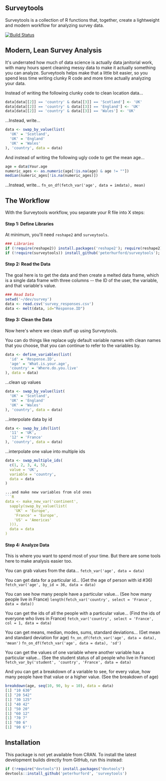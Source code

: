 ## Surveytools
Surveytools is a collection of R functions that, together, create a lightweight and modern workflow for analyzing survey data.  

[![Build Status](https://travis-ci.org/peterhurford/surveytools.svg?branch=master)](https://travis-ci.org/peterhurford/surveytools)


## Modern, Lean Survey Analysis

It's underrated how much of data science is actually data janitorial work, with many hours spent cleaning messy data to make it actually something you can analyze. Surveytools helps make that a little bit easier, so you spend less time writing clunky R code and more time actually analyzing your data.

Instead of writing the following clunky code to clean location data...
```R
data[data[[2]] == 'country' & data[[3]] == 'Scotland'] <- 'UK'
data[data[[2]] == 'country' & data[[3]] == 'England'] <- 'UK'
data[data[[2]] == 'country' & data[[3]] == 'Wales'] <- 'UK'
```

...Instead, write...
```R
data <- swap_by_value(list(
  'UK' = 'Scotland',
  'UK' = 'England' 
  'UK' = 'Wales'
), 'country', data = data)
```

And instead of writing the following ugly code to get the mean age...

```R
age = data$Your.age
numeric_ages <- as.numeric(age[!is.na(age) & age != ""])
median(numeric_ages[!is.na(numeric_ages)])
```

...Instead, write...
`fn_on_df(fetch_var('age', data = imdata), mean)`


## The Workflow

With the Surveytools workflow, you separate your R file into X steps:

#### Step 1: Define Libraries
At minimum, you'll need `reshape2` and `surveytools`.

```R
### Libraries
if (!require(reshape2)) install.packages('reshape2'); require(reshape2)
if (!require(surveytools)) install_github('peterhurford/surveytools');
```

#### Step 2: Read the Data
The goal here is to get the data and then create a melted data frame, which is a single data frame with three columns -- the ID of the user, the variable, and that variable's value.

```R
### Read Data
setwd('~/dev/survey')
data <- read.csv('survey_responses.csv')
data <- melt(data, id="Response.ID")
```

#### Step 3: Clean the Data
Now here's where we clean stuff up using Surveytools.

You can do things like replace ugly default variable names with clean names that you choose, that you can continue to refer to the variables by.

```R
data <- define_variables(list(
  'id' = 'Response.ID',
  'age' = 'What.is.your.age',
  'country' = 'Where.do.you.live'
), data = data)
```

...clean up values
```R
data <- swap_by_value(list(
  'UK' = 'Scotland',
  'UK' = 'England' 
  'UK' = 'Wales'
), 'country', data = data)
```

...interpolate data by id
```R
data <- swap_by_ids(list(
  '11' = 'UK',
  '12' = 'France'
), 'country', data = data)
```

...interpolate one value into multiple ids
```R
data <- swap_multiple_ids(
  c(1, 2, 3, 4, 5),
  value = 'UK',
  variable = 'country',
  data = data
)

...and make new variables from old ones
```R
data <- make_new_var('continent',
  sapply(swap_by_value(list(
    'UK' = 'Europe',
    'France' = 'Europe',
    'US' = 'Americas'
  ))),
  data = data
)
```

#### Step 4: Analyze Data

This is where you want to spend most of your time.  But there are some tools here to make analysis easier too.

You can grab values from the data...
`fetch_var('age', data = data)`

You can get data for a particular id...
(Get the age of person with id #36)
`fetch_var('age', by_id = 36, data = data)`

You can see how many people have a particular value...
(See how many people live in France)
`length(fetch_var('country', select = 'France', data = data))`

You can get the ids of all the people with a particular value...
(Find the ids of everyone who lives in France)
`fetch_var('country', select = 'France', col = 1, data = data)`

You can get means, median, modes, sums, standard deviations...
(Get mean and standard deviation for age)
`fn_on_df(fetch_var('age', data = data), 'mean')`
`fn_on_df(fetch_var('age', data = data), 'sd')`

You can get the values of one variable where another variable has a particular value...
(See the student status of all people who live in France)
`fetch_var_by('student', 'country', 'France', data = data)`

And you can get a breakdown of a variable to see, for every value, how many people have that value or a higher value.
(See the breakdown of age)
```R
breakdown(age, seq(10, 90, by = 10), data = data)
[1] "10 630"
[1] "20 542"
[1] "30 125"
[1] "40 42"
[1] "50 20"
[1] "60 12"
[1] "70 7"
[1] "80 6"
[1] "90 6"')
```


## Installation

This package is not yet available from CRAN. To install the latest development builds directly from GitHub, run this instead:

```R
if (!require("devtools")) install.packages("devtools")
devtools::install_github('peterhurford', 'surveytools')
```
